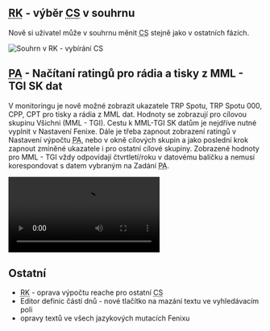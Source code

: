 ﻿---
categories: [fenix]
layout: fenix
---
## <abbr title="Reachové křivky">RK</abbr> - výběr <abbr title="Cílová skupina">CS</abbr> v souhrnu
Nově si uživatel může v souhrnu měnit <abbr title="Cílová skupina">CS</abbr> stejně jako v ostatních fázích.

![Souhrn v RK - vybírání CS]({{site.url}}/data/csprorksouhrn.png "Souhrn v RK - vybírání CS")

## <abbr title="Postanalýza">PA</abbr> - Načítaní ratingů pro rádia a tisky z MML - TGI SK dat 
V monitoringu je nově možné zobrazit ukazatele TRP Spotu, TRP Spotu 000, CPP, CPT pro tisky a rádia z MML dat. Hodnoty se zobrazují pro cílovou skupinu Všichni (MML - TGI).
Cestu k MML-TGI SK datům je nejdříve nutné vyplnit v Nastavení Fenixe. Dále je třeba zapnout zobrazení ratingů v Nastavení výpočtu <abbr title="Postanalýza">PA</abbr>, nebo v okně cílových skupin a jako poslední krok zapnout zmíněné ukazatele i pro ostatní cílové skupiny. Zobrazené hodnoty pro MML - TGI vždy odpovídají čtvrtletí/roku v datovému balíčku a nemusí korespondovat s datem vybraným na Zadání <abbr title="Postanalýza">PA</abbr>.  

<video src="{{site.url}}/data/mmlvmonitoringu.mp4" type="video/mp4" controls></video>


## Ostatní
<ul>
<li><abbr title="Reachové křivky">RK</abbr> - oprava výpočtu reache pro ostatní <abbr title="Cílová skupina">CS</abbr></li>
<li>Editor definic částí dnů - nové tlačítko na mazání textu ve vyhledávacím poli</li>
<li>opravy textů ve všech jazykových mutacích Fenixu</li>
</ul>
